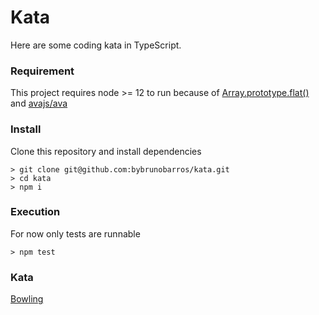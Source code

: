 # Kata
Here are some coding kata in TypeScript.

### Requirement
This project requires node >= 12 to run because of [Array.prototype.flat()](https://developer.mozilla.org/fr/docs/Web/JavaScript/Reference/Objets_globaux/Array/flat) and 
[avajs/ava](https://github.com/avajs/ava/blob/master/docs/support-statement.md)


### Install
Clone this repository and install dependencies
```
> git clone git@github.com:bybrunobarros/kata.git
> cd kata
> npm i
```

### Execution
For now only tests are runnable
```
> npm test
```

### Kata
[Bowling](https://codingdojo.org/kata/Bowling/)

